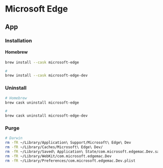 # Microsoft Edge

## App

### Installation

#### Homebrew

```sh
brew install --cask microsoft-edge

#
brew install --cask microsoft-edge-dev
```

### Uninstall

```sh
# Homebrew
brew cask uninstall microsoft-edge

#
brew cask uninstall microsoft-edge-dev
```

### Purge

```sh
# Darwin
rm -fR ~/Library/Application\ Support/Microsoft\ Edge\ Dev
rm -fR ~/Library/Caches/Microsoft\ Edge\ Dev/
rm -fR ~/Library/Saved\ Application\ State/com.microsoft.edgemac.Dev.savedState
rm -fR ~/Library/WebKit/com.microsoft.edgemac.Dev
rm -fR ~/Library/Preferences/com.microsoft.edgemac.Dev.plist
```
